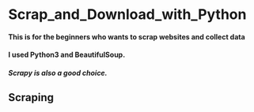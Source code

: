 # Scrap_and_Download_with_Python
#### This is for the beginners who wants to scrap websites and collect data 
#### I used Python3 and BeautifulSoup. 
##### Scrapy is also a good choice.

## Scraping
